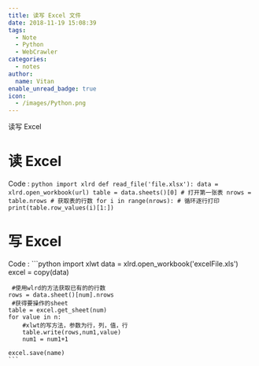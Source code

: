 ```yaml
---
title: 读写 Excel 文件
date: 2018-11-19 15:08:39
tags:
  - Note
  - Python
  - WebCrawler
categories:
  - notes
author:
  name: Vitan
enable_unread_badge: true
icon:
  - /images/Python.png
---
```

读写 Excel
<!--more-->

# 读 Excel
Code
:   ```python
    import xlrd
    def read_file('file.xlsx'):
    data = xlrd.open_workbook(url)
    table = data.sheets()[0] # 打开第一张表
    nrows = table.nrows # 获取表的行数
    for i in range(nrows): # 循环逐行打印
        print(table.row_values(i)[1:])
    ```
# 写 Excel
Code
:   ```python
    import xlwt
    data = xlrd.open_workbook('excelFile.xls')
    excel = copy(data)                                       

     #使用wlrd的方法获取已有的的行数
    rows = data.sheet()[num].nrows                  
     #获得要操作的sheet
    table = excel.get_sheet(num)                      
    for value in n:
        #xlwt的写方法，参数为行，列，值，行
        table.write(rows,num1,value)  
        num1 = num1+1 

    excel.save(name)      
    ```
